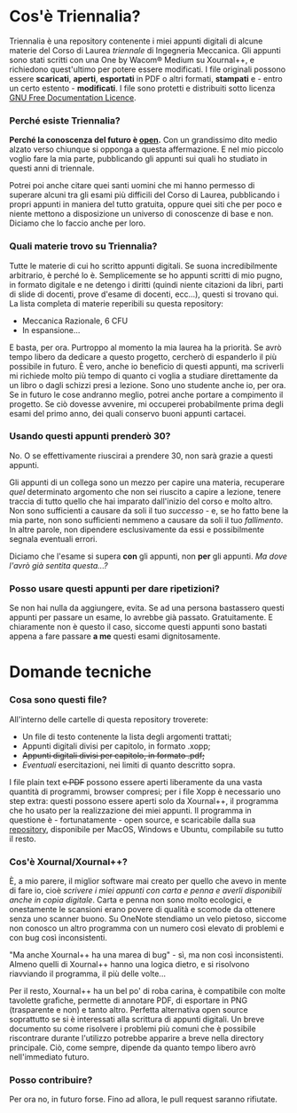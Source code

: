 # Cos'è Triennalia?
Triennalia è una repository contenente i miei appunti digitali di alcune materie del Corso di Laurea *triennale* di Ingegneria Meccanica. Gli appunti sono stati scritti con una One by Wacom® Medium su Xournal++, e richiedono quest'ultimo per potere essere modificati. I file originali possono essere **scaricati**, **aperti**, **esportati** in PDF o altri formati, **stampati** e - entro un certo estento - **modificati**. 
I file sono protetti e distribuiti sotto licenza [GNU Free Documentation Licence](https://www.gnu.org/licenses/fdl-1.3.html).

### Perché esiste Triennalia?
**Perché la conoscenza del futuro è [open](https://it.wikipedia.org/wiki/Conoscenza_aperta).** Con un grandissimo dito medio alzato verso chiunque si opponga a questa affermazione. E nel mio piccolo voglio fare la mia parte, pubblicando gli appunti sui quali ho studiato in questi anni di triennale.

Potrei poi anche citare quei santi uomini che mi hanno permesso di superare alcuni tra gli esami più difficili del Corso di Laurea, pubblicando i propri appunti in maniera del tutto gratuita, oppure quei siti che per poco e niente mettono a disposizione un universo di conoscenze di base e non. Diciamo che lo faccio anche per loro.

### Quali materie trovo su Triennalia?
Tutte le materie di cui ho scritto appunti digitali. Se suona incredibilmente arbitrario, è perché lo è.
Semplicemente se ho appunti scritti di mio pugno, in formato digitale e ne detengo i diritti (quindi niente citazioni da libri, parti di slide di docenti, prove d'esame di docenti, ecc...), questi si trovano qui. La lista completa di materie reperibili su questa repository:
- Meccanica Razionale, 6 CFU
- In espansione...

E basta, per ora. Purtroppo al momento la mia laurea ha la priorità. Se avrò tempo libero da dedicare a questo progetto, cercherò di espanderlo il più possibile in futuro. È vero, anche io beneficio di questi appunti, ma scriverli mi richiede molto più tempo di quanto ci voglia a studiare direttamente da un libro o dagli schizzi presi a lezione. Sono uno studente anche io, per ora. Se in futuro le cose andranno meglio, potrei anche portare a compimento il progetto. Se ciò dovesse avvenire, mi occuperei probabilmente prima degli esami del primo anno, dei quali conservo buoni appunti cartacei.

### Usando questi appunti prenderò 30?
No. O se effettivamente riuscirai a prendere 30, non sarà grazie a questi appunti.

Gli appunti di un collega sono un mezzo per capire una materia, recuperare *quel* determinato argomento che non sei riuscito a capire a lezione, tenere traccia di tutto quello che hai imparato dall'inizio del corso e molto altro. Non sono sufficienti a causare da soli il tuo *successo* - e, se ho fatto bene la mia parte, non sono sufficienti nemmeno a causare da soli il tuo *fallimento*. In altre parole, non dipendere esclusivamente da essi e possibilmente segnala eventuali errori.

Diciamo che l'esame si supera **con** gli appunti, non **per** gli appunti. *Ma dove l'avrò già sentita questa...?*

### Posso usare questi appunti per dare ripetizioni?
Se non hai nulla da aggiungere, evita. Se ad una persona bastassero questi appunti per passare un esame, lo avrebbe già passato. Gratuitamente. E chiaramente non è questo il caso, siccome questi appunti sono bastati appena a fare passare **a me** questi esami dignitosamente.

# Domande tecniche
### Cosa sono questi file?
All'interno delle cartelle di questa repository troverete:
- Un file di testo contenente la lista degli argomenti trattati;
- Appunti digitali divisi per capitolo, in formato .xopp;
- ~~Appunti digitali divisi per capitolo, in formato .pdf;~~
- *Eventuali* esercitazioni, nei limiti di quanto descritto sopra.

I file plain text ~~e PDF~~ possono essere aperti liberamente da una vasta quantità di programmi, browser compresi; per i file Xopp è necessario uno step extra: questi possono essere aperti solo da Xournal++, il programma che ho usato per la realizzazione dei miei appunti. Il programma in questione è - fortunatamente - open source, e scaricabile dalla sua [repository](https://github.com/xournalpp/xournalpp/releases), disponibile per MacOS, Windows e Ubuntu, compilabile su tutto il resto.

### Cos'è Xournal/Xournal++?
È, a mio parere, il miglior software mai creato per quello che avevo in mente di fare io, cioè *scrivere i miei appunti con carta e penna e averli disponibili anche in copia digitale*. Carta e penna non sono molto ecologici, e onestamente le scansioni erano povere di qualità e scomode da ottenere senza uno scanner buono. Su OneNote stendiamo un velo pietoso, siccome non conosco un altro programma con un numero così elevato di problemi e con bug così inconsistenti.

"Ma anche Xournal++ ha una marea di bug" - sì, ma non così inconsistenti. Almeno quelli di Xournal++ hanno una logica dietro, e si risolvono riavviando il programma, il più delle volte...

Per il resto, Xournal++ ha un bel po' di roba carina, è compatibile con molte tavolette grafiche, permette di annotare PDF, di esportare in PNG (trasparente e non) e tanto altro. Perfetta alternativa open source soprattutto se si è interessati alla scrittura di appunti digitali.
Un breve documento su come risolvere i problemi più comuni che è possibile riscontrare durante l'utilizzo potrebbe apparire a breve nella directory principale. Ciò, come sempre, dipende da quanto tempo libero avrò nell'immediato futuro.

### Posso contribuire?
Per ora no, in futuro forse. Fino ad allora, le pull request saranno rifiutate.
